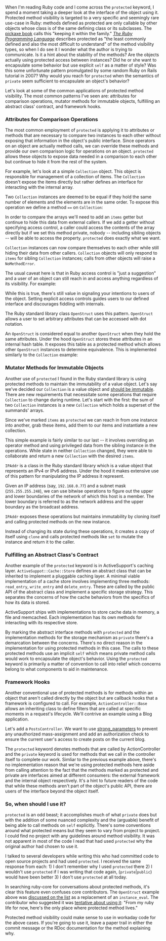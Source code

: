 When I'm reading Ruby code and I come across the `protected` keyword, I spend a moment taking a deeper look at the interface of the object using it. Protected method visibility is targeted to a very specific and seemingly rare use-case in Ruby: methods defined as protected are only callable by other objects whose class is of the same defining class or its subclasses. The [pickaxe book](http://pragprog.com/book/ruby3/programming-ruby-1-9) calls this "keeping it within the family."  [_The Ruby Programming Language_](http://www.amazon.com/Ruby-Programming-Language-David-Flanagan/dp/0596516177) describes protected as "the least commonly defined and also the most difficult to understand" of the method visibility types, so when I do see it I wonder what the author is trying to communicate. Is it a hint about the stability of the methods? Are the objects actually using protected access between instances? Did he or she want to encapsulate some behavior but use explicit `self` as a matter of style? Was this some unfortunate pattern promulgated by some random Ruby on Rails tutorial in 2007? Why would you reach for `protected` when the semantics of `private` seem sufficient to encapsulate an object's behavior?

Let's look at some of the common applications of protected method visibility. The most common patterns I've seen are: attributes for comparison operations, mutator methods for immutable objects, fulfilling an abstract class' contract, and framework hooks.

### Attributes for Comparison Operations

The most common employment of `protected` is applying it to attributes or methods that are necessary to compare two instances to each other without exposing that information in the object's public interface. Since operators on an object are actually method calls, we can override these methods and provide our own comparison logic for operations on an object. `protected` allows these objects to expose data needed in a comparison to each other but continue to hide it from the rest of the system.

For example, let's look at a simple `Collection` object. This object is responsible for management of a collection of items. The `Collection` doesn't expose the items directly but rather defines an interface for interacting with the internal array.

<script src="https://gist.github.com/3956477.js?file=collection-1.rb"></script>

Two `Collection` instances are deemed to be equal if they hold the same number of elements and the elements are in the same order. To expose this operation we define a method `==` on `Collection`:

<script src="https://gist.github.com/3956477.js?file=collection-2.rb"></script>

In order to compare the arrays we'll need to add an `items` getter but continue to hide this data from external callers. If we add a getter without specifying access control, a caller could access the contents of the array directly but if we set this method private, nobody -- including sibling objects -- will be able to access the property. `protected` does exactly what we want.

<script src="https://gist.github.com/3956477.js?file=collection-3.rb"></script>

`Collection` instances can now compare themselves to each other while still hiding their data from other callers. `Collection` objects will only respond to `items` for sibling `Collection` instances; calls from other objects will raise a `NoMethodError`.

<script src="https://gist.github.com/3956477.js?file=collection-4.rb"></script>

The usual caveat here is that in Ruby access control is "just a suggestion" and a user of an object can still reach in and access anything regardless of its visibility. For example:

<script src="https://gist.github.com/3956477.js?file=collection-5.rb"></script>

While this is true, there's still value in signaling your intentions to users of the object. Setting explicit access controls guides users to our defined interface and discourages fiddling with internals.

The Ruby standard library class `OpenStruct` uses this pattern. `OpenStruct` allows a user to set arbitrary attributes that can be accessed with dot notation.

<script src="https://gist.github.com/3956477.js?file=ostruct-1.rb"></script>

An `OpenStruct` is considered equal to another `OpenStruct` when they hold the same attributes. Under the hood `OpenStruct` stores these attributes in an internal hash table. It exposes this table as a protected method which allows other `OpenStruct` instances to determine equivalence. This is implemented similarly to the `Collection` example:

<script src="https://gist.github.com/3956477.js?file=ostruct-2.rb"></script>

### Mutator Methods for Immutable Objects

Another use of `protected` I found in the Ruby standard library is using protected methods to maintain the immutability of a value object. Let's say we've decided our `Collection` is a value object and [should be immutable](http://c2.com/cgi/wiki?ValueObjectsShouldBeImmutable). There are new requirements that necessitate some operations that require `Collection` to change during runtime. Let's start with the first: the sum of two `Collection` instances is a new `Collection` which holds a superset of the summands' arrays.

<script src="https://gist.github.com/3956477.js?file=collection-6.rb"></script>

Since we've marked `items` as `protected` we can reach in from one instance into another, grab these items, add them to our items and instantiate a new collection.

<script src="https://gist.github.com/3956477.js?file=collection-7.rb"></script>

<script src="https://gist.github.com/3956477.js?file=collection-8.rb"></script>

This simple example is fairly similar to our last -- it involves overriding an operator method and using privileged data from the sibling instance in the operations. While state in neither `Collection` changed, they were able to collaborate and return a new `Collection` with the desired `items`.

`IPAddr` is a class in the Ruby standard library which is a value object that represents an IPv4 or IPv6 address. Under the hood it makes extensive use of this pattern for manipulating the IP address it represent.

Given an IP address (say, `192.168.0.77`) and a subnet mask (`255.255.255.248`), we can use bitwise operations to figure out the upper and lower boundaries of the network of which this host is a member. The lower boundary is referred to as the network address and the upper boundary as the broadcast address.

<script src="https://gist.github.com/3956780.js?file=ipaddr-1.rb"></script>

`IPAddr` exposes these operations but maintains immutability by cloning itself and calling protected methods on the new instance.

<script src="https://gist.github.com/3956780.js?file=ipaddr-2.rb"></script>

Instead of changing its state during these operations, it creates a copy of itself using `clone` and calls protected methods like `set` to mutate the instance and return it to the caller.

### Fulfilling an Abstract Class's Contract

Another example of the `protected` keyword is in ActiveSupport's caching layer. `ActiveSuppot::Cache::Store` defines an abstract class that can be inherited to implement a pluggable caching layer. A minimal viable implementation of a cache store involves implementing three methods: `read_entry`, `write_entry` and `delete_entry`. These are called by the public API of the abstract class and implement a specific storage strategy. This separates the concerns of how the cache behaviors from the specifics of how its data is stored.

<script src="https://gist.github.com/3959423.js?file=cache-1.rb"></script>

ActiveSupport ships with implementations to store cache data in memory, a file and memcached. Each implementation has its own methods for interacting with its respective store.

<script src="https://gist.github.com/3959423.js?file=cache-2.rb"></script>

By marking the abstract interface methods with `protected` and the implementation methods for the storage mechanism as `private` there's a demarcation between the concerns. There's no direct reason in the implementation for using protected methods in this case. The calls to these protected methods use an implicit `self` which means private method calls would work to encapsulate the object's behavior. Using the `protected` keyword is primarily a matter of convention to call into relief which concerns belong to what components to aid in maintenance.

### Framework Hooks

Another conventional use of protected methods is for methods within an object that aren't called directly by the object but are callback hooks that a framework is configured to call. For example, `ActionController::Base` allows an inheriting class to define filters that are called at specific moments in a request's lifecycle. We'll contrive an example using a Blog application.

<script src="https://gist.github.com/3960397.js?file=routes.rb"></script>

Let's add a `PostsController`. We want to use [strong_parameters](http://github.com/rails/strong_parameters) to prevent any unauthorized mass-assignment and add an authorization check to ensure the current user's access to create posts on the current blog.

<script src="https://gist.github.com/3960397.js?file=controller.rb"></script>

The `protected` keyword denotes methods that are called by ActionController and the `private` keyword is used for methods that we call in the controller itself to complete our work. Simliar to the previous example above, there's no implementation reason that we're using protected methods here aside from calling attention to the fact that the methods marked as protected and private are interfaces aimed at different consumers: the external framework and the internal object respectively. It's a hint to future readers of the code that while these methods aren't part of the object's public API, there are users of the interface beyond the object itself.

### So, when should I use it?

`protected` is an odd beast; it accomplishes much of what `private` does but with the addition of some nuanced complexity and the (arguable) benefit of being able to call methods on `self` explicitly. There's some conventions around what protected means but they seem to vary from project to project. I could find no project with any guidelines around method visibility. It was not apparent in most of the code I read that had used `protected` why the original author had chosen to use it.

I talked to several developers while writing this who had committed code to open source projects and had used `protected`. I received the same response from each: 1) I don't remember why I used `protected` there 2) I wouldn't use `protected` if I was writing that code again, (`private`|`public`) would have been better 3) I don't use `protected` at all today.

In searching ruby-core for conversations about protected methods, it's clear this feature even confuses core contributors. The `OpenStruct` example above was [discussed on the list](http://blade.nagaokaut.ac.jp/cgi-bin/scat.rb/ruby/ruby-core/1558) as a replacement of an `instance_eval`. The contributor who suggested it was [tentative about using it](http://blade.nagaokaut.ac.jp/cgi-bin/scat.rb/ruby/ruby-core/1559): "From my ruby life for now, here's the only place where protected method lives."

Protected method visibility could make sense to use in workaday code for the above cases. If you're going to use it, leave a paper trail in either the commit message or the RDoc documentation for the method explaining why.
